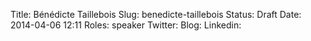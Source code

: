 Title: Bénédicte Taillebois
Slug: benedicte-taillebois
Status: Draft
Date: 2014-04-06 12:11
Roles: speaker
Twitter: 
Blog: 
Linkedin: 



